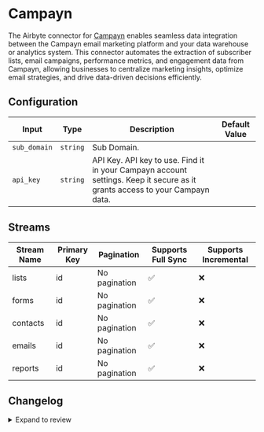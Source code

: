 # Campayn
The Airbyte connector for [Campayn](https://campayn.com/) enables seamless data integration between the Campayn email marketing platform and your data warehouse or analytics system. This connector automates the extraction of subscriber lists, email campaigns, performance metrics, and engagement data from Campayn, allowing businesses to centralize marketing insights, optimize email strategies, and drive data-driven decisions efficiently.

## Configuration

| Input | Type | Description | Default Value |
|-------|------|-------------|---------------|
| `sub_domain` | `string` | Sub Domain.  |  |
| `api_key` | `string` | API Key. API key to use. Find it in your Campayn account settings. Keep it secure as it grants access to your Campayn data. |  |

## Streams
| Stream Name | Primary Key | Pagination | Supports Full Sync | Supports Incremental |
|-------------|-------------|------------|---------------------|----------------------|
| lists | id | No pagination | ✅ |  ❌  |
| forms | id | No pagination | ✅ |  ❌  |
| contacts | id | No pagination | ✅ |  ❌  |
| emails | id | No pagination | ✅ |  ❌  |
| reports | id | No pagination | ✅ |  ❌  |

## Changelog

<details>
  <summary>Expand to review</summary>

| Version          | Date              | Pull Request | Subject        |
|------------------|-------------------|--------------|----------------|
| 0.0.30 | 2025-09-30 | [66323](https://github.com/airbytehq/airbyte/pull/66323) | Update dependencies |
| 0.0.29 | 2025-09-09 | [66034](https://github.com/airbytehq/airbyte/pull/66034) | Update dependencies |
| 0.0.28 | 2025-08-09 | [64650](https://github.com/airbytehq/airbyte/pull/64650) | Update dependencies |
| 0.0.27 | 2025-07-26 | [63792](https://github.com/airbytehq/airbyte/pull/63792) | Update dependencies |
| 0.0.26 | 2025-07-19 | [63474](https://github.com/airbytehq/airbyte/pull/63474) | Update dependencies |
| 0.0.25 | 2025-07-12 | [63081](https://github.com/airbytehq/airbyte/pull/63081) | Update dependencies |
| 0.0.24 | 2025-06-28 | [62140](https://github.com/airbytehq/airbyte/pull/62140) | Update dependencies |
| 0.0.23 | 2025-06-15 | [60645](https://github.com/airbytehq/airbyte/pull/60645) | Update dependencies |
| 0.0.22 | 2025-05-10 | [59899](https://github.com/airbytehq/airbyte/pull/59899) | Update dependencies |
| 0.0.21 | 2025-05-03 | [59367](https://github.com/airbytehq/airbyte/pull/59367) | Update dependencies |
| 0.0.20 | 2025-04-26 | [58735](https://github.com/airbytehq/airbyte/pull/58735) | Update dependencies |
| 0.0.19 | 2025-04-19 | [58242](https://github.com/airbytehq/airbyte/pull/58242) | Update dependencies |
| 0.0.18 | 2025-04-12 | [57634](https://github.com/airbytehq/airbyte/pull/57634) | Update dependencies |
| 0.0.17 | 2025-04-05 | [57185](https://github.com/airbytehq/airbyte/pull/57185) | Update dependencies |
| 0.0.16 | 2025-03-29 | [56596](https://github.com/airbytehq/airbyte/pull/56596) | Update dependencies |
| 0.0.15 | 2025-03-22 | [56084](https://github.com/airbytehq/airbyte/pull/56084) | Update dependencies |
| 0.0.14 | 2025-03-08 | [55377](https://github.com/airbytehq/airbyte/pull/55377) | Update dependencies |
| 0.0.13 | 2025-03-01 | [54866](https://github.com/airbytehq/airbyte/pull/54866) | Update dependencies |
| 0.0.12 | 2025-02-22 | [54267](https://github.com/airbytehq/airbyte/pull/54267) | Update dependencies |
| 0.0.11 | 2025-02-15 | [53898](https://github.com/airbytehq/airbyte/pull/53898) | Update dependencies |
| 0.0.10 | 2025-02-08 | [53423](https://github.com/airbytehq/airbyte/pull/53423) | Update dependencies |
| 0.0.9 | 2025-02-01 | [52193](https://github.com/airbytehq/airbyte/pull/52193) | Update dependencies |
| 0.0.8 | 2025-01-18 | [51726](https://github.com/airbytehq/airbyte/pull/51726) | Update dependencies |
| 0.0.7 | 2025-01-11 | [51274](https://github.com/airbytehq/airbyte/pull/51274) | Update dependencies |
| 0.0.6 | 2024-12-28 | [50461](https://github.com/airbytehq/airbyte/pull/50461) | Update dependencies |
| 0.0.5 | 2024-12-21 | [50208](https://github.com/airbytehq/airbyte/pull/50208) | Update dependencies |
| 0.0.4 | 2024-12-14 | [49585](https://github.com/airbytehq/airbyte/pull/49585) | Update dependencies |
| 0.0.3 | 2024-12-12 | [49306](https://github.com/airbytehq/airbyte/pull/49306) | Update dependencies |
| 0.0.2 | 2024-12-11 | [49036](https://github.com/airbytehq/airbyte/pull/49036) | Starting with this version, the Docker image is now rootless. Please note that this and future versions will not be compatible with Airbyte versions earlier than 0.64 |
| 0.0.1 | 2024-10-31 | | Initial release by [@parthiv11](https://github.com/parthiv11) via Connector Builder |

</details>
